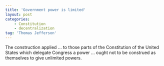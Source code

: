 ```yaml
---
title: 'Government power is limited'
layout: post
categories:
    - Constitution
    - decentralization
tag: 'Thomas Jefferson'
---
```


The construction applied … to those parts of the Constitution of the United States which delegate Congress a power … ought not to be construed as themselves to give unlimited powers.